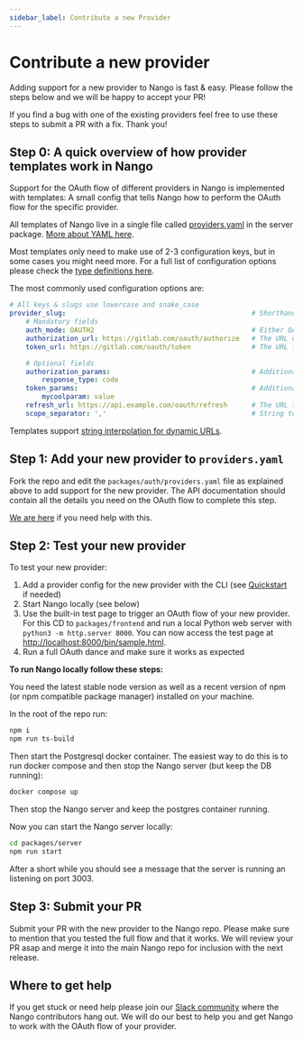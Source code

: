 ```yaml
---
sidebar_label: Contribute a new Provider
---
```


# Contribute a new provider

Adding support for a new provider to Nango is fast & easy. Please follow the steps below and we will be happy to accept your PR!

If you find a bug with one of the existing providers feel free to use these steps to submit a PR with a fix. Thank you!

## Step 0: A quick overview of how provider templates work in Nango

Support for the OAuth flow of different providers in Nango is implemented with templates: A small config that tells Nango how to perform the OAuth flow for the specific provider.

All templates of Nango live in a single file called [providers.yaml](https://nango.dev/oauth-providers) in the server package. [More about YAML here](https://yaml.org/).

Most templates only need to make use of 2-3 configuration keys, but in some cases you might need more.
For a full list of configuration options please check the [type definitions here](https://github.com/NangoHQ/Nango/blob/master/packages/auth/lib/models.ts).

The most commonly used configuration options are:
```yaml
# All keys & slugs use lowercase and snake_case
provider_slug:                                              # Shorthand for the provider, ideally the provider's name. Must be unique.
    # Mandatory fields
    auth_mode: OAUTH2                                       # Either OAUTH1 (for OAuth 1.0a) or OAUTH2
    authorization_url: https://gitlab.com/oauth/authorize   # The URL of the authorization page for the OAuth service
    token_url: https://gitlab.com/oauth/token               # The URL for the token request

    # Optional fields
    authorization_params:                                   # Additional parameters to pass along in the authorization step
        response_type: code
    token_params:                                           # Additional parameters to pass along in the token request
        mycoolparam: value
    refresh_url: https://api.example.com/oauth/refresh      # The URL to use for refreshing the access token, if different from token_url
    scope_separator: ','                                    # String to use to separate scopes. Defaults to ' ' (1 space) if not provided
```

Templates support [string interpolation for dynamic URLs](./reference/configuration.md#connection-config). 

## Step 1: Add your new provider to `providers.yaml`

Fork the repo and edit the `packages/auth/providers.yaml` file as explained above to add support for the new provider. The API documentation should contain all the details you need on the OAuth flow to complete this step.

[We are here](https://nango.dev/slack) if you need help with this.

## Step 2: Test your new provider

To test your new provider:
1. Add a provider config for the new provider with the CLI (see [Quickstart](quickstart.md) if needed)
2. Start Nango locally (see below)
3. Use the built-in test page to trigger an OAuth flow of your new provider. For this CD to `packages/frontend` and run a local Python web server with `python3 -m http.server 8000`. You can now access the test page at [http://localhost:8000/bin/sample.html](http://localhost:8000/bin/sample.html).
4. Run a full OAuth dance and make sure it works as expected

**To run Nango locally follow these steps:**

You need the latest stable node version as well as a recent version of npm (or npm compatible package manager) installed on your machine.

In the root of the repo run:
```bash
npm i
npm run ts-build
```

Then start the Postgresql docker container. The easiest way to do this is to run docker compose and then stop the Nango server (but keep the DB running):
```bash
docker compose up
```

Then stop the Nango server and keep the postgres container running.

Now you can start the Nango server locally:
```bash
cd packages/server
npm run start
```

After a short while you should see a message that the server is running an listening on port 3003.

## Step 3: Submit your PR

Submit your PR with the new provider to the Nango repo. Please make sure to mention that you tested the full flow and that it works. We will review your PR asap and merge it into the main Nango repo for inclusion with the next release.

## Where to get help

If you get stuck or need help please join our [Slack community](https://nango.dev/slack) where the Nango contributors hang out. We will do our best to help you and get Nango to work with the OAuth flow of your provider.